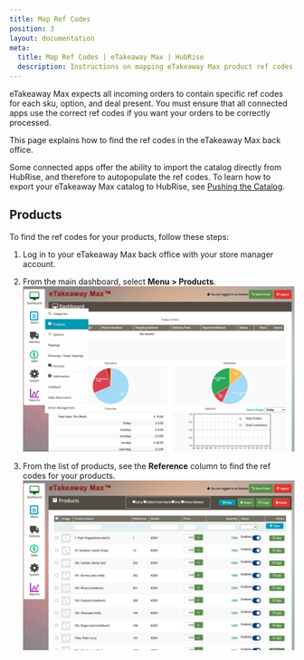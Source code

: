 ```yaml
---
title: Map Ref Codes
position: 3
layout: documentation
meta:
  title: Map Ref Codes | eTakeaway Max | HubRise
  description: Instructions on mapping eTakeaway Max product ref codes with other apps after connecting your EPOS with HubRise. Connect apps and synchronise your data.
---
```


eTakeaway Max expects all incoming orders to contain specific ref codes for each sku, option, and deal present. You must ensure that all connected apps use the correct ref codes if you want your orders to be correctly processed.

This page explains how to find the ref codes in the eTakeaway Max back office.

Some connected apps offer the ability to import the catalog directly from HubRise, and therefore to autopopulate the ref codes. To learn how to export your eTakeaway Max catalog to HubRise, see [Pushing the Catalog](/apps/etakeaway-max/pushing-catalog).

## Products

To find the ref codes for your products, follow these steps:

1. Log in to your eTakeaway Max back office with your store manager account.
1. From the main dashboard, select **Menu > Products**.
   ![eTakeaway Max dashboard for store managers](../images/008-en-etm-dashboard-storeman.png)

1. From the list of products, see the **Reference** column to find the ref codes for your products.
   ![eTakeaway Max products page for store managers](../images/009-en-etm-products-storeman.png)
